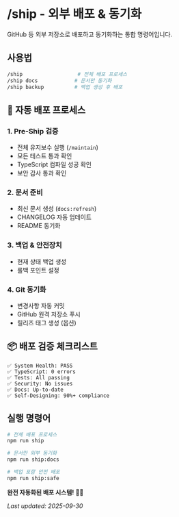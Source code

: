 # /ship - 외부 배포 & 동기화

GitHub 등 외부 저장소로 배포하고 동기화하는 통합 명령어입니다.

## 사용법

```bash
/ship                  # 전체 배포 프로세스
/ship docs            # 문서만 동기화
/ship backup          # 백업 생성 후 배포
```

## 🚀 자동 배포 프로세스

### 1. **Pre-Ship 검증**

- 전체 유지보수 실행 (`/maintain`)
- 모든 테스트 통과 확인
- TypeScript 컴파일 성공 확인
- 보안 감사 통과 확인

### 2. **문서 준비**

- 최신 문서 생성 (`docs:refresh`)
- CHANGELOG 자동 업데이트
- README 동기화

### 3. **백업 & 안전장치**

- 현재 상태 백업 생성
- 롤백 포인트 설정

### 4. **Git 동기화**

- 변경사항 자동 커밋
- GitHub 원격 저장소 푸시
- 릴리즈 태그 생성 (옵션)

## 📦 배포 검증 체크리스트

```
✅ System Health: PASS
✅ TypeScript: 0 errors
✅ Tests: All passing
✅ Security: No issues
✅ Docs: Up-to-date
✅ Self-Designing: 90%+ compliance
```

## 실행 명령어

```bash
# 전체 배포 프로세스
npm run ship

# 문서만 외부 동기화
npm run ship:docs

# 백업 포함 안전 배포
npm run ship:safe
```

**완전 자동화된 배포 시스템!** 🚢✨


_Last updated: 2025-09-30_